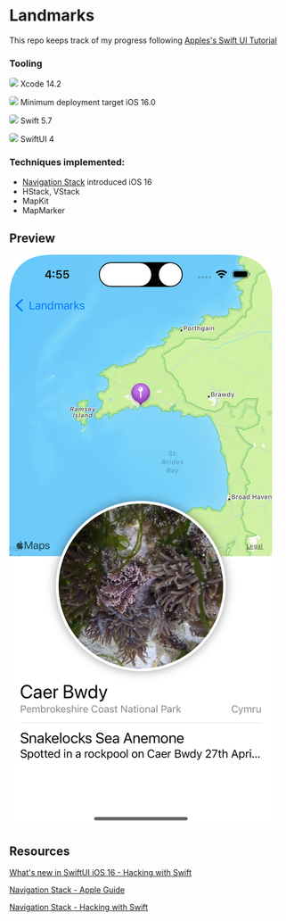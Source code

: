 # Landmarks

This repo keeps track of my progress following [Apples's Swift UI Tutorial](https://developer.apple.com/tutorials/swiftui/creating-and-combining-views)

### Tooling

<img src="https://developer.apple.com/assets/elements/icons/xcode-cloud/xcode-cloud-128x128_2x.png" width="20" style="border-radius: 25%"> Xcode 14.2

<img src="https://developer.apple.com/assets/elements/icons/ios-16-num/ios-16-num-96x96_2x.png" width="20" style="border-radius: 25%"> Minimum deployment target iOS 16.0

<img src="https://developer.apple.com/swift/images/swift-og.png" width="20" style="border-radius: 25%"> Swift 5.7

<img src="https://developer.apple.com/assets/elements/icons/swiftui/swiftui-96x96_2x.png" width="20" style="border-radius: 25%"> SwiftUI 4


### Techniques implemented:

- [Navigation Stack]((https://developer.apple.com/tutorials/app-dev-training/creating-a-navigation-hierarchy)
) introduced iOS 16
- HStack, VStack
- MapKit
- MapMarker

## Preview

<img src="./Landmarks/Utils/Resources/SampleScreen.png"> 

## Resources

[What's new in SwiftUI iOS 16  - Hacking with Swift ](https://www.hackingwithswift.com/articles/250/whats-new-in-swiftui-for-ios-16 )

[Navigation Stack - Apple Guide](https://developer.apple.com/tutorials/app-dev-training/creating-a-navigation-hierarchy)

[Navigation Stack - Hacking with Swift](https://www.hackingwithswift.com/quick-start/swiftui/how-to-use-programmatic-navigation-in-swiftui)

